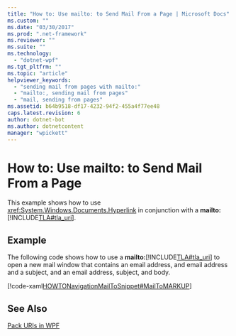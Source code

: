 ```yaml
---
title: "How to: Use mailto: to Send Mail From a Page | Microsoft Docs"
ms.custom: ""
ms.date: "03/30/2017"
ms.prod: ".net-framework"
ms.reviewer: ""
ms.suite: ""
ms.technology: 
  - "dotnet-wpf"
ms.tgt_pltfrm: ""
ms.topic: "article"
helpviewer_keywords: 
  - "sending mail from pages with mailto:"
  - "mailto:, sending mail from pages"
  - "mail, sending from pages"
ms.assetid: b64b9518-df17-4232-94f2-455a4f77ee48
caps.latest.revision: 6
author: dotnet-bot
ms.author: dotnetcontent
manager: "wpickett"
---
```

# How to: Use mailto: to Send Mail From a Page
This example shows how to use <xref:System.Windows.Documents.Hyperlink> in conjunction with a **mailto:**[!INCLUDE[TLA#tla_uri](../../../../includes/tlasharptla-uri-md.md)].  
  
## Example  
 The following code shows how to use a **mailto:**[!INCLUDE[TLA#tla_uri](../../../../includes/tlasharptla-uri-md.md)] to open a new mail window that contains an email address, and email address and a subject, and an email address, subject, and body.  
  
 [!code-xaml[HOWTONavigationMailToSnippet#MailToMARKUP](../../../../samples/snippets/csharp/VS_Snippets_Wpf/HOWTONavigationMailToSnippet/CS/HomePage.xaml#mailtomarkup)]  
  
## See Also  
 [Pack URIs in WPF](../../../../docs/framework/wpf/app-development/pack-uris-in-wpf.md)
